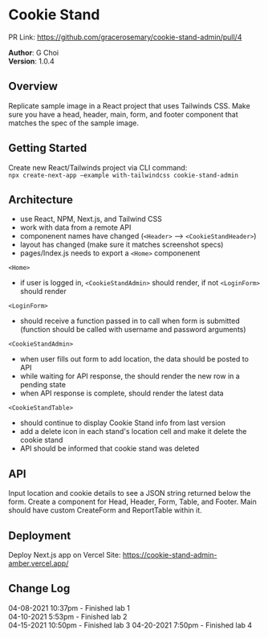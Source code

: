 # Cookie Stand

PR Link: https://github.com/gracerosemary/cookie-stand-admin/pull/4   

**Author**: G Choi  
**Version**: 1.0.4  

## Overview
Replicate sample image in a React project that uses Tailwinds CSS. Make sure you have a head, header, main, form, and footer component that matches the spec of the sample image. 

## Getting Started
Create new React/Tailwinds project via CLI command:  
`npx create-next-app –example with-tailwindcss cookie-stand-admin`

## Architecture
- use React, NPM, Next.js, and Tailwind CSS
- work with data from a remote API
- componenent names have changed (`<Header>` --> `<CookieStandHeader>`)
- layout has changed (make sure it matches screenshot specs)
- pages/Index.js needs to export a `<Home>` componenent 

`<Home>`
- if user is logged in, `<CookieStandAdmin>` should render, if not `<LoginForm>` should render

`<LoginForm>`
- should receive a function passed in to call when form is submitted (function should be called with username and password arguments)

`<CookieStandAdmin>`
- when user fills out form to add location, the data should be posted to API
- while waiting for API response, the <CookieStandTable> should render the new row in a pending state
- when API response is complete, <CookieStandTable> should render the latest data

`<CookieStandTable>`
- should continue to display Cookie Stand info from last version
- add a delete icon in each stand's location cell and make it delete the cookie stand
- API should be informed that cookie stand was deleted

## API
Input location and cookie details to see a JSON string returned below the form. 
Create a component for Head, Header, Form, Table, and Footer. Main should have custom CreateForm and ReportTable within it. 

## Deployment
Deploy Next.js app on Vercel
Site: https://cookie-stand-admin-amber.vercel.app/  

## Change Log
04-08-2021 10:37pm - Finished lab 1  
04-10-2021 5:53pm - Finished lab 2  
04-15-2021 10:50pm - Finished lab 3 
04-20-2021 7:50pm - Finished lab 4  


